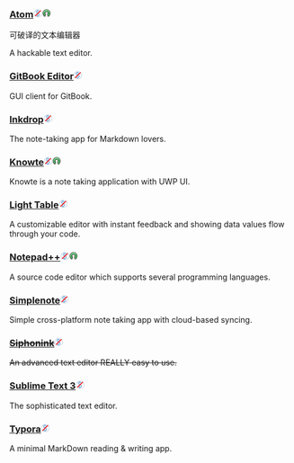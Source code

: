 ### [Atom](https://atom.io/)![](/assets/图片2.png)![](/assets/open-source-icon.png)

可破译的文本编辑器

A hackable text editor.

### [GitBook Editor](https://www.gitbook.com/editor)![](/assets/图片2.png)

GUI client for GitBook.

### [Inkdrop](https://www.inkdrop.info/)![](/assets/图片2.png)

The note-taking app for Markdown lovers.

### [Knowte](http://www.digimezzo.com/content/software/knowte/)![](/assets/图片2.png)![](/assets/open-source-icon.png)

Knowte is a note taking application with UWP UI.

### [Light Table](http://lighttable.com/)![](/assets/图片2.png)

A customizable editor with instant feedback and showing data values flow through your code.

### [Notepad++](https://notepad-plus-plus.org/)![](/assets/图片2.png)![](/assets/open-source-icon.png)

A source code editor which supports several programming languages.

### [Simplenote](https://simplenote.com/)![](/assets/图片2.png)

Simple cross-platform note taking app with cloud-based syncing.

### [~~Siphonink~~](http://nullice.com/Gasoft/Siphonink/)![](/assets/图片2.png)

~~An advanced text editor REALLY easy to use.~~

### [Sublime Text 3](http://www.sublimetext.com/3)![](/assets/图片2.png)

The sophisticated text editor.

### [Typora](https://typora.io/)![](/assets/图片2.png)

A minimal MarkDown reading & writing app.

